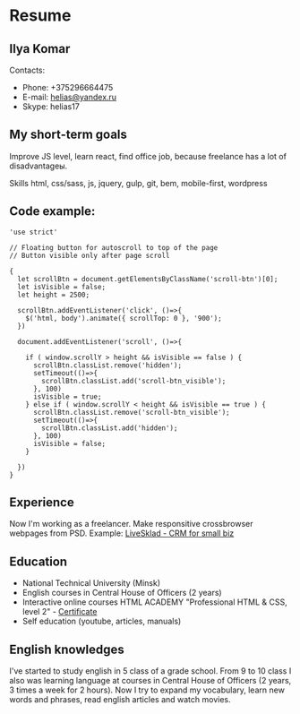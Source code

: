 # Resume

## Ilya Komar

 Contacts:
- Phone: +375296664475
- E-mail: helias@yandex.ru
- Skype: helias17

## My short-term goals
Improve JS level, learn react, find office job, because freelance has a lot of disadvantageы.

Skills
html, css/sass,  js, jquery, gulp, git, bem, mobile-first, wordpress

## Code example:
```
'use strict'

// Floating button for autoscroll to top of the page
// Button visible only after page scroll

{
  let scrollBtn = document.getElementsByClassName('scroll-btn')[0];
  let isVisible = false;
  let height = 2500;

  scrollBtn.addEventListener('click', ()=>{
    $('html, body').animate({ scrollTop: 0 }, '900');
  })

  document.addEventListener('scroll', ()=>{

    if ( window.scrollY > height && isVisible == false ) {
      scrollBtn.classList.remove('hidden');
      setTimeout(()=>{
        scrollBtn.classList.add('scroll-btn_visible');
      }, 100)
      isVisible = true;
    } else if ( window.scrollY < height && isVisible == true ) {
      scrollBtn.classList.remove('scroll-btn_visible');
      setTimeout(()=>{
        scrollBtn.classList.add('hidden');
      }, 100)
      isVisible = false;
    }

  })
}
```

## Experience 
Now I'm working as a freelancer. Make responsitive crossbrowser webpages from PSD.
Example: [LiveSklad - CRM for small biz](https://helias17.github.io/livesklad/)

## Education
- National Technical University (Minsk)
- English courses in Central House of Officers (2 years)
- Interactive online courses HTML ACADEMY "Professional HTML & CSS, level 2" - [Certificate](https://assets.htmlacademy.ru/certificates/intensive/63/236662.pdf)
- Self education (youtube, articles, manuals)


## English knowledges
I've started to study english in 5 class of a grade school. From 9 to 10 class I also was learning language at courses in Central House of Officers (2 years, 3 times a week for 2 hours). Now I try to expand my vocabulary, learn new words and phrases, read english articles and watch movies.
